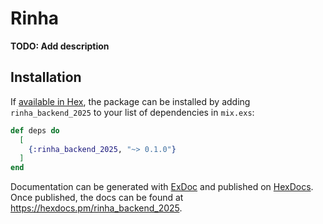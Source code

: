 # Rinha

**TODO: Add description**

## Installation

If [available in Hex](https://hex.pm/docs/publish), the package can be installed
by adding `rinha_backend_2025` to your list of dependencies in `mix.exs`:

```elixir
def deps do
  [
    {:rinha_backend_2025, "~> 0.1.0"}
  ]
end
```

Documentation can be generated with [ExDoc](https://github.com/elixir-lang/ex_doc)
and published on [HexDocs](https://hexdocs.pm). Once published, the docs can
be found at <https://hexdocs.pm/rinha_backend_2025>.

